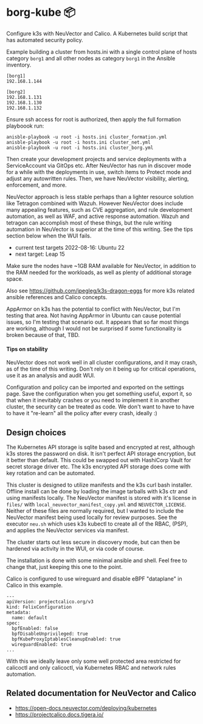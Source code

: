 # borg-kube 📦
Configure k3s with NeuVector and Calico. A Kubernetes build script that has automated security policy. 

Example building a cluster from hosts.ini with a single control plane of hosts category `borg1` and all other nodes as category `borg1` in the Ansible inventory.
```
[borg1]
192.168.1.144

[borg2]
192.168.1.131
192.168.1.130
192.168.1.132
```

Ensure ssh access for root is authorized, then apply the full formation playboook run:

```
anisble-playbook -u root -i hosts.ini cluster_formation.yml
anisble-playbook -u root -i hosts.ini cluster_net.yml
anisble-playbook -u root -i hosts.ini cluster_borg.yml
```

Then create your development projects and service deployments with a ServiceAccount via GitOps etc. After NeuVector has run in discover mode for a while with the deployments in use, switch items to Protect mode and adjust any autowritten rules. Then, we have NeuVector visibility, alerting, enforcement, and more.

NeuVector approach is less stable perhaps than a lighter resource solution like Tetragon combined with Wazuh.
However NeuVector does include many appealing features, such as CVE aggregation, and rule development automation,
as well as WAF, and active response automation. Wazuh and tetragon can accomplish most of these things, but the rule writing automation in NeuVector is superior at the time of this writing. See the tips section below when the WUI fails.

- current test targets 2022-08-16: Ubuntu 22
- next target: Leap 15

Make sure the nodes have ~1GB RAM available for NeuVector, in addition to the RAM needed for the workloads, as well as plenty of additional storage space.

Also see https://github.com/jpegleg/k3s-dragon-eggs for more k3s related ansible references and Calico concepts.

AppArmor on k3s has the potential to conflict with NeuVector, but I'm testing that area.
Not having AppArmor in Ubuntu can cause potential issues, so I'm testing that scenario out. 
It appears that so far most things are working, although I would not be surprised if some functionality is broken because of that, TBD.

#### Tips on stability

NeuVector does not work well in all cluster configurations, and it may crash, as of the time of this writing. 
Don't rely on it being up for critical operations, use it as an analysis and audit WUI.

Configuration and policy can be imported and exported on the settings page. Save the configuration when you get something useful, export it, so that when it inevitably crashes or you need to implement it in another cluster, the security can be treated as code. We don't want to have to have to have it "re-learn" all the policy after every crash, ideally :)

## Design choices

The Kubernetes API storage is sqlite based and encrypted at rest, although k3s stores the password on disk. 
It isn't perfect API storage encryption, but it better than default. This could be swapped out with HashiCorp Vault for secret storage driver etc. The k3s encrypted API storage does come with key rotation and can be automated.

This cluster is designed to utilize manifests and the k3s curl bash installer. Offline install can be done by loading the image tarballs with k3s ctr and using manifests locally. The NeuVector manifest is stored with it's license in `files/` with `local_neuvector_manifest_copy.yml` and `NEUVECTOR_LICENSE`. Neither of these files are normally required, but I wanted to include the NeuVector manifest being used locally for review purposes. See the executor `neu.sh` which uses k3s kubectl to create all of the RBAC, (PSP), and applies the NeuVector services via manifest.

The cluster starts out less secure in discovery mode, but can then be hardened via activity in the WUI, or via code of course.

The installation is done with some minimal ansible and shell. Feel free to change that, just keeping this one to the point.

Calico is configured to use wireguard and disable eBPF "dataplane" in Calico in this example.

```
---
apiVersion: projectcalico.org/v3
kind: FelixConfiguration
metadata:
  name: default
spec:
  bpfEnabled: false
  bpfDisableUnprivileged: true
  bpfKubeProxyIptablesCleanupEnabled: true
  wireguardEnabled: true
...
```


With this we ideally leave only some well protected area restricted for calicoctl and only calicoctl, via Kubernetes RBAC and network rules automation.



## Related documentation for NeuVector and Calico

- https://open-docs.neuvector.com/deploying/kubernetes
- https://projectcalico.docs.tigera.io/
